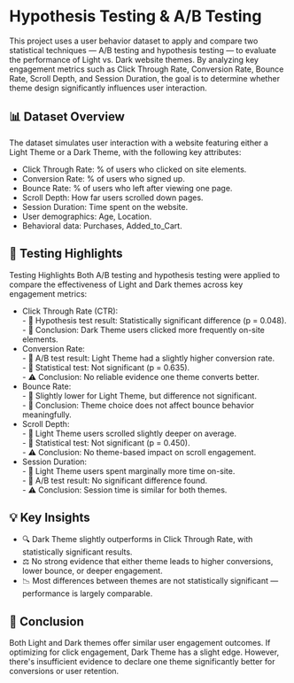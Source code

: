 # Hypothesis Testing & A/B Testing
This project uses a user behavior dataset to apply and compare two statistical techniques — A/B testing and hypothesis testing — to evaluate the performance of Light vs. Dark website themes. By analyzing key engagement metrics such as Click Through Rate, Conversion Rate, Bounce Rate, Scroll Depth, and Session Duration, the goal is to determine whether theme design significantly influences user interaction.
## 📊 Dataset Overview
The dataset simulates user interaction with a website featuring either a Light Theme or a Dark Theme, with the following key attributes:
- Click Through Rate: % of users who clicked on site elements.
- Conversion Rate: % of users who signed up.
- Bounce Rate: % of users who left after viewing one page.
- Scroll Depth: How far users scrolled down pages.
- Session Duration: Time spent on the website.
- User demographics: Age, Location.
- Behavioral data: Purchases, Added_to_Cart.
## 🧪 Testing Highlights
Testing Highlights
Both A/B testing and hypothesis testing were applied to compare the effectiveness of Light and Dark themes across key engagement metrics:
- Click Through Rate (CTR):
<br> - 🔹 Hypothesis test result: Statistically significant difference (p = 0.048).
<br> - 🔸 Conclusion: Dark Theme users clicked more frequently on-site elements.
- Conversion Rate:
<br> - 🔹 A/B test result: Light Theme had a slightly higher conversion rate.
<br> - 🔸 Statistical test: Not significant (p = 0.635).
<br> - ⚠️ Conclusion: No reliable evidence one theme converts better.
- Bounce Rate:
<br> - 🔹 Slightly lower for Light Theme, but difference not significant.
<br> - 🔸 Conclusion: Theme choice does not affect bounce behavior meaningfully.
- Scroll Depth:
<br> - 🔹 Light Theme users scrolled slightly deeper on average.
<br> - 🔸 Statistical test: Not significant (p = 0.450).
<br> - ⚠️ Conclusion: No theme-based impact on scroll engagement.
- Session Duration:
<br> - 🔹 Light Theme users spent marginally more time on-site.
<br> - 🔸 A/B test result: No significant difference found.
<br> - ⚠️ Conclusion: Session time is similar for both themes.
## 💡 Key Insights
- 🔍 Dark Theme slightly outperforms in Click Through Rate, with statistically significant results.
- ⚖️ No strong evidence that either theme leads to higher conversions, lower bounce, or deeper engagement.
- 📉 Most differences between themes are not statistically significant — performance is largely comparable.
## 📌 Conclusion
Both Light and Dark themes offer similar user engagement outcomes. If optimizing for click engagement, Dark Theme has a slight edge. However, there's insufficient evidence to declare one theme significantly better for conversions or user retention.

